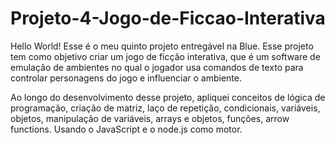 # Projeto-4-Jogo-de-Ficcao-Interativa

Hello World! Esse é o meu quinto projeto entregável na Blue. Esse projeto tem como objetivo criar um jogo de ficção interativa, que é um software de emulação de ambientes no qual o jogador usa comandos de texto para controlar personagens do jogo e influenciar o ambiente.

Ao longo do desenvolvimento desse projeto, apliquei conceitos de lógica de programação, criação de matriz, laço de repetição, condicionais, variáveis, objetos, manipulação de variáveis, arrays e objetos, funções, arrow functions. Usando o JavaScript e o node.js como motor.
